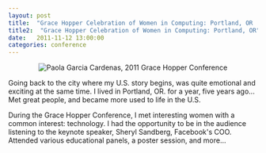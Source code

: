 ```yaml
---
layout: post
title:  "Grace Hopper Celebration of Women in Computing: Portland, OR | Paola Garcia Cardenas" 
title2:  "Grace Hopper Celebration of Women in Computing: Portland, OR"
date:   2011-11-12 13:00:00
categories: conference
---
```


<div class="img-profile" style="text-align:center;">
<img src="{{ site.baseurl }}/img/gh11.jpg" alt="Paola Garcia Cardenas, 2011 Grace Hopper Conference">
</div>

Going back to the city where my U.S. story begins, was quite emotional and exciting at the same time.  I lived in Portland, OR. for a year, five years ago... Met great people, and became more used to life in the U.S.

During the Grace Hopper Conference, I met interesting women with a common interest: technology.  I had the opportunity to be in the audience listening to the keynote speaker, Sheryl Sandberg, Facebook's COO. Attended various educational panels, a poster session, and more...
